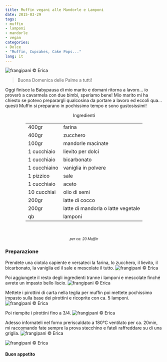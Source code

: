 ```yaml
---
title: Muffin vegani alle Mandorle e Lamponi
date: 2015-03-29
tags:
- muffin
- lamponi
- mandorle
- vegan
categories:
- Dolce
- "Muffin, Cupcakes, Cake Pops..."
lang: it
---
```

![](header.jpg "frangipani © Erica")

> Buona Domenica delle Palme a tutti!

Oggi finisce la Babypausa di mio marito e domani ritorna a lavoro... io proverò a cavarmela con due bimbi, speriamo bene! Mio marito mi ha chiesto se potevo preparargli qualcosina da portare a lavoro ed eccoli qua... questi Muffin si preparano in pochissimo tempo e sono gustosissimi!


<div id="wrapper" style="text-align: center">
  <div id="yourdiv" style="display: inline-block;">
    <div class="ingredients">
      <div class="ingredients-title">Ingredienti</div>
      <table>
        <tbody>
          <tr>
            <td>400gr</td>
            <td>farina</td>
          </tr>
          <tr>
            <td>400gr</td>
            <td>zucchero</td>
          </tr>
          <tr>
            <td>100gr</td>
            <td>mandorle macinate</td>
          </tr>
          <tr>
            <td>1 cucchiaio</td>
            <td>lievito per dolci</td>
          </tr>
          <tr>
            <td>1 cucchiaio</td>
            <td>bicarbonato</td>
          </tr>
          <tr>
          	<td>1 cucchiaino</td>
            <td>vaniglia in polvere</td>
          </tr>
          <tr>
            <td>1 pizzico</td>
            <td>sale</td>
          </tr>
          <tr>
            <td>1 cucchiaio</td>
            <td>aceto</td>
          </tr>
          <tr>
            <td>10 cucchiai</td>
            <td>olio di semi</td>
          </tr>
          <tr>
            <td>200gr</td>
            <td>latte di cocco</td>
          </tr>
          <tr>
            <td>200gr</td>
            <td>latte di mandorla o latte vegetale</td>
          </tr>
          <tr>
            <td>qb</td>
            <td>lamponi</td>     
          </tr>
        </tbody>
      </table>
      <br></br>
      <i class="pull-right" style="font-size: 80%;">per ca. 20 Muffin</i>
    </div>
  </div>
</div>


<h3>
	<font color="grey">
		<i class="fa-solid fa-gears"></i>
	</font> Preparazione
</h3>

Prendete una ciotola capiente e versateci la farina, lo zucchero, il lievito, il bicarbonato, la vaniglia ed il sale e mescolate il tutto.
![](farine.jpg "frangipani © Erica")

Poi aggiungete il resto degli ingredienti tranne i lamponi e mescolate finché avrete un impasto bello liscio.
![](impasto.jpg "frangipani © Erica")

Mettete i pirottini di carta nella teglia per muffin poi mettete pochissimo impasto sulla base dei pirottini e ricoprite con ca. 5 lamponi.
![](lamponi.jpg "frangipani © Erica")

Poi riempite i pirottini fino a 3/4.
![](teglia.jpg "frangipani © Erica")

Adesso infornateli nel forno preriscaldato a 180°C ventilato per ca. 20min, mi raccomando fate sempre la prova stecchino e fateli raffreddare su di una griglia.
![](sfornati.jpg "frangipani © Erica")

![](risultato.jpg "frangipani © Erica")

<h4>Buon appetito
  <font color="red">
    <i class="fa-regular fa-face-smile"></i>
  </font>
</h4>
